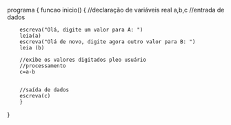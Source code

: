 programa {
	funcao inicio() {
        //declaração de variáveis
	real a,b,c
	    //entrada de dados
	    
	    escreva("Olá, digite um valor para A: ")
	    leia(a)
	    escreva("Olá de novo, digite agora outro valor para B: ")
	    leia (b)
	    
	    //exibe os valores digitados pleo usuário
	    //processamento
	    c=a-b
	    
	    
	    //saída de dados
	    escreva(c)
	    }
}
